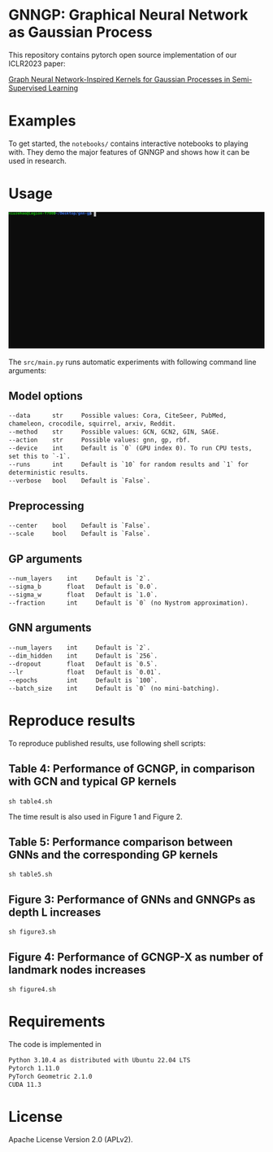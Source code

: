 # GNNGP: Graphical Neural Network as Gaussian Process
This repository contains pytorch open source implementation of our ICLR2023 paper:

[Graph Neural Network-Inspired Kernels for Gaussian Processes in Semi-Supervised Learning](https://openreview.net/pdf?id=flap0Bo6TK_)

# Examples

To get started, the `notebooks/` contains interactive notebooks to playing with. They demo the major features of GNNGP and shows how it can be used in research.

# Usage

![Example](./example.svg)

The `src/main.py` runs automatic experiments with following command line arguments:

## Model options
    --data      str     Possible values: Cora, CiteSeer, PubMed, chameleon, crocodile, squirrel, arxiv, Reddit.
    --method    str     Possible values: GCN, GCN2, GIN, SAGE.
    --action    str     Possible values: gnn, gp, rbf.
    --device    int     Default is `0` (GPU index 0). To run CPU tests, set this to `-1`.
    --runs      int     Default is `10` for random results and `1` for deterministic results.
    --verbose   bool    Default is `False`.

##  Preprocessing
    --center    bool    Default is `False`.
    --scale     bool    Default is `False`.

## GP arguments
    --num_layers    int     Default is `2`.
    --sigma_b       float   Default is `0.0`.
    --sigma_w       float   Default is `1.0`.
    --fraction      int     Default is `0` (no Nystrom approximation).

## GNN arguments
    --num_layers    int     Default is `2`.
    --dim_hidden    int     Default is `256`.
    --dropout       float   Default is `0.5`.
    --lr            float   Default is `0.01`.
    --epochs        int     Default is `100`.
    --batch_size    int     Default is `0` (no mini-batching).

# Reproduce results
To reproduce published results, use following shell scripts:

## Table 4: Performance of GCNGP, in comparison with GCN and typical GP kernels
    sh table4.sh
The time result is also used in Figure 1 and Figure 2.

## Table 5: Performance comparison between GNNs and the corresponding GP kernels
    sh table5.sh

## Figure 3: Performance of GNNs and GNNGPs as depth L increases
    sh figure3.sh

## Figure 4: Performance of GCNGP-X as number of landmark nodes increases
    sh figure4.sh

# Requirements
The code is implemented in

    Python 3.10.4 as distributed with Ubuntu 22.04 LTS
    Pytorch 1.11.0
    PyTorch Geometric 2.1.0
    CUDA 11.3

# License
Apache License Version 2.0 (APLv2).